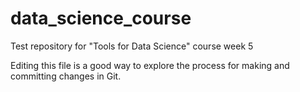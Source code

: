 # data_science_course
Test repository for "Tools for Data Science" course week 5

Editing this file is a good way to explore the process for making and committing changes in Git.
